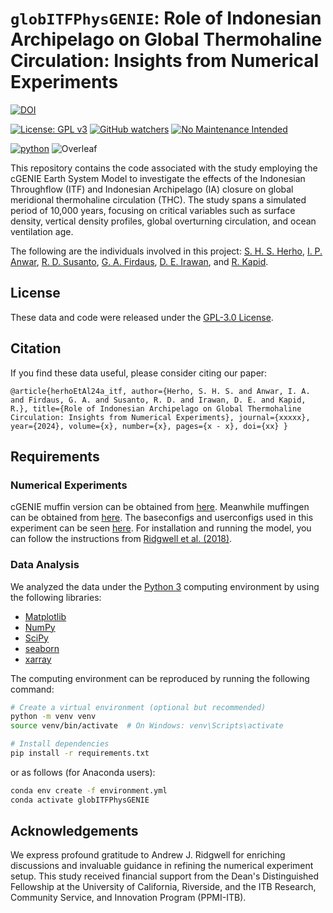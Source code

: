 # `globITFPhysGENIE`: Role of Indonesian Archipelago on Global Thermohaline Circulation: Insights from Numerical Experiments

[![DOI](https://zenodo.org/badge/671343723.svg)](https://zenodo.org/badge/latestdoi/671343723)

[![License: GPL v3](https://img.shields.io/badge/License-GPLv3-blue.svg)](https://www.gnu.org/licenses/gpl-3.0)
[![GitHub watchers](https://img.shields.io/github/watchers/Naereen/StrapDown.js.svg?style=social&label=Watch&maxAge=2592000)](https://github.com/sandyherho/globITFPhysGENIE/watchers)
[![No Maintenance Intended](http://unmaintained.tech/badge.svg)](http://unmaintained.tech/)

[![python](https://img.shields.io/badge/python-★★★-lightgrey?labelColor=3776AB&logo=Python&style=for-the-badge&logoColor=white)](https://www.python.org/)
![Overleaf](https://img.shields.io/badge/-Overleaf-47A141?logo=Overleaf&style=for-the-badge&logoColor=white)


This repository contains the code associated with the study employing the cGENIE Earth System Model to investigate the effects of the Indonesian Throughflow (ITF) and Indonesian Archipelago (IA) closure on global meridional thermohaline circulation (THC). The study spans a simulated period of 10,000 years, focusing on critical variables such as surface density, vertical density profiles, global overturning circulation, and ocean ventilation age.

The following are the individuals involved in this project: [S. H. S. Herho](https://scholar.google.com/citations?user=uYQgjxMAAAAJ&hl=id), [I. P. Anwar](https://scholar.google.co.id/citations?user=NMs_TswAAAAJ&hl=id), [R. D. Susanto](https://scholar.google.com/citations?user=xony5H4AAAAJ&hl=en), [G. A. Firdaus](https://www.linkedin.com/in/gisma2/?originalSubdomain=id), [D. E. Irawan](https://scholar.google.com/citations?user=Myvc78MAAAAJ&hl=en), and [R. Kapid](https://scholar.google.co.id/citations?user=oArSkkYAAAAJ&hl=en).

## License
These data and code were released under the [GPL-3.0 License](https://github.com/sandyherho/globITFPhysGENIE/blob/main/LICENSE.txt).

## Citation
If you find these data useful, please  consider citing our paper:


`
@article{herhoEtAl24a_itf,
         author={Herho, S. H. S. and Anwar, I. A. and Firdaus, G. A. and Susanto, R. D. and Irawan, D. E. and Kapid, R.},
         title={Role of Indonesian Archipelago on Global Thermohaline Circulation: Insights from Numerical Experiments},
         journal={xxxxx},
         year={2024},
         volume={x},
         number={x},
         pages={x - x},
         doi={xx}
}
`

## Requirements

### Numerical Experiments
cGENIE muffin version can be obtained from [here](https://github.com/derpycode/cgenie.muffin). Meanwhile muffingen can be obtained from [here](https://zenodo.org/records/4615664). The baseconfigs and userconfigs used in this experiment can be seen [here](https://github.com/sandyherho/globITFPhysGENIE/tree/main/configs). For installation and running the model, you can follow the instructions from [Ridgwell et al. (2018)](https://zenodo.org/records/1407658).

### Data Analysis
We analyzed the data under the [Python 3](https://www.python.org/) computing environment by using the following libraries:

- [Matplotlib](https://matplotlib.org/)
- [NumPy](https://numpy.org/)
- [SciPy](https://pandas.pydata.org/)
- [seaborn](https://seaborn.pydata.org/)
- [xarray](https://docs.xarray.dev/en/stable/)

The computing environment can be reproduced by running the following command:

```bash
# Create a virtual environment (optional but recommended)
python -m venv venv
source venv/bin/activate  # On Windows: venv\Scripts\activate

# Install dependencies
pip install -r requirements.txt
```

or as follows (for Anaconda users):

```bash
conda env create -f environment.yml
conda activate globITFPhysGENIE
```

## Acknowledgements
We express profound gratitude to Andrew J. Ridgwell for enriching discussions and invaluable guidance in refining the numerical experiment setup. This study received financial support from the Dean's Distinguished Fellowship at the University of California, Riverside, and the ITB Research, Community Service, and Innovation Program (PPMI-ITB).  

